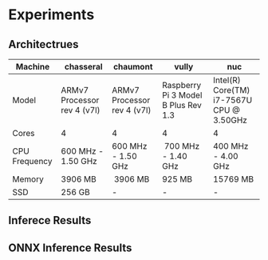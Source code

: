 # Experiments

## Architectrues

Machine | chasseral | chaumont | vully | nuc
------- | --------- | -------- | ----- | ---
Model   | ARMv7 Processor rev 4 (v7l) | ARMv7 Processor rev 4 (v7l) | Raspberry Pi 3 Model B Plus Rev 1.3 | Intel(R) Core(TM) i7-7567U CPU @ 3.50GHz
Cores   | 4 | 4 | 4 | 4
CPU Frequency | 600 MHz - 1.50 GHz | 600 MHz - 1.50 GHz | 700 MHz - 1.40 GHz | 400 MHz - 4.00 GHz
Memory  | 3906 MB | 3906 MB | 925 MB | 15769 MB
SSD     | 256 GB | - | - | -

## Inferece Results


## ONNX Inference Results
